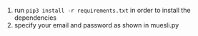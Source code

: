 1. run `pip3 install -r requirements.txt` in order to install the dependencies
2. specify your email and password as shown in muesli.py